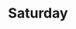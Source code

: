 ---
IMPORTANT: WHEN A VALUE CONTAINS A COLON FOLLOWED BY A SPACE, YOU MUST USE &#58;

layout: print2
title: Saturday

sermon: Money Matters
speaker: Pastor Harold Kim
scripture: 1 Timothy 6:6-10, 17-19
sermonNumber: 1
specialTheme: Retreat
---